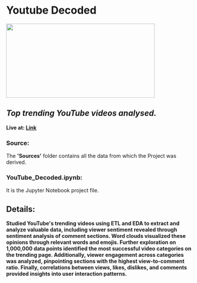 # Youtube Decoded
<img src="https://research.google.com/youtube8m/youtube-logo-light.png" width=400 height=200>

## *Top trending YouTube videos analysed.* </br>
**Live at: [Link](https://nbviewer.org/github/adarsh-niranjan/Youtube_Decoded/blob/main/YouTube_Decoded.ipynb)**
### Source:
The **'Sources'** folder contains all the data from which the Project was derived. <br>

### YouTube_Decoded.ipynb:
It is the Jupyter Notebook project file.

## Details:
**Studied YouTube's trending videos using ETL and EDA to extract and analyze valuable data, including viewer sentiment revealed through sentiment analysis of comment sections. Word clouds visualized these opinions through relevant words and emojis. Further exploration on 1,000,000 data points identified the most successful video categories on the trending page. Additionally, viewer engagement across categories was analyzed, pinpointing sections with the highest view-to-comment ratio. Finally, correlations between views, likes, dislikes, and comments provided insights into user interaction patterns.**
